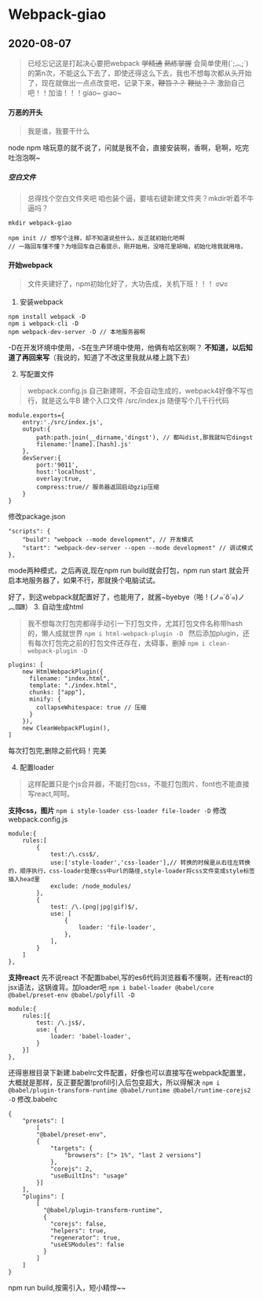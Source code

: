 
# Webpack-giao

## 2020-08-07
> 已经忘记这是打起决心要把webpack ~~学精通~~ ~~熟练掌握~~ 会简单使用(´;︵;`) 的第n次，不能这么下去了，即使还得这么下去，我也不想每次都从头开始了，现在就做出一点点改变吧，记录下来，~~鞭笞？？~~ ~~鞭挞？？~~ 激励自己吧！！加油！！！giao~ giao~

#### 万恶的开头
> 我是谁，我要干什么

node npm 啥玩意的就不说了，问就是我不会，直接安装啊，香啊，皂啊，吃完吐泡泡啊~

##### 空白文件
> 总得找个空白文件夹吧
> 咱也装个逼，要啥右键新建文件夹？mkdir听着不牛逼吗？

```
mkdir webpack-giao

npm init // 想写个注释，却不知道说些什么，反正就初始化吧啊
// 一路回车懂不懂？为啥回车自己看提示，刚开始用，没啥花里胡哨，初始化啥我就用啥，
```

#### 开始webpack
> 文件夹建好了，npm初始化好了，大功告成，关机下班！！！
> ಠ౪ಠ 

1. 安装webpack
```
npm install webpack -D 
npm i webpack-cli -D
npm webpack-dev-server -D // 本地服务器啊
```
-D在开发环境中使用，-S在生产环境中使用，他俩有哈区别啊？   **不知道，以后知道了再回来写**（我说的，知道了不改这里我就从楼上跳下去）

2. 写配置文件
> webpack.config.js 自己新建啊，不会自动生成的，webpack4好像不写也行，就是这么牛B
> 建个入口文件 /src/index.js 随便写个几千行代码
```
module.exports={
    entry:'./src/index.js',
    output:{
        path:path.join(__dirname,'dingst'), // 都叫dist,那我就叫它dingst
        filename:'[name].[hash].js'
    },
    devServer:{
        port:'9011',
        host:'localhost',
        overlay:true,
        compress:true// 服务器返回启动gzip压缩
    }
}
```
修改package.json
```
"scripts": {
    "build": "webpack --mode development", // 开发模式
    "start": "webpack-dev-server --open --mode development" // 调试模式
},
```
mode两种模式，之后再说,现在npm run build就会打包，npm run start 就会开启本地服务器了，如果不行，那就换个电脑试试。

好了，到这webpack就配置好了，也能用了，就酱~byebye（啪！(ノ๑`ȏ´๑)ノ︵⌨）
3. 自动生成html
> 我不想每次打包完都得手动引一下打包文件，尤其打包文件名称带hash的，懒人成就世界
```npm i html-webpack-plugin -D ```
然后添加plugin，还有每次打包完之前的打包文件还存在，太碍事，删掉
```npm i clean-webpack-plugin -D```
```
plugins: [
    new HtmlWebpackPlugin({
      filename: "index.html",
      template: "./index.html",
      chunks: ["app"],
      minify: {
        collapseWhitespace: true // 压缩
      }
    }),
    new CleanWebpackPlugin(),
]
```
每次打包完,删除之前代码！完美

4. 配置loader
> 这样配置只是个js合并器，不能打包css，不能打包图片、font也不能直接写react,呵呵。

**支持css，图片**
``` npm i style-loader css-loader file-loader -D ```
修改webpack.config.js
```
module:{
    rules:[
        {
            test:/\.css$/,
            use:['style-loader','css-loader'],// 转换的时候是从右往左转换的，顺序执行，css-loader处理css中url的路径,style-loader将css文件变成style标签插入head里
            exclude: /node_modules/
        },
        {
            test: /\.(png|jpg|gif)$/,
            use: [
                {
                    loader: 'file-loader',
                },
            ],
        }
    ]
},
```

**支持react**
先不说react
不配置babel,写的es6代码浏览器看不懂啊，还有react的jsx语法，这锅谁背。加loader吧
``` npm i babel-loader @babel/core @babel/preset-env @babel/polyfill -D ```
```
module:{
    rules:[{
        test: /\.js$/,
        use: {
            loader: 'babel-loader',
        }
    }]
},
```
还得崽根目录下新建.babelrc文件配置，好像也可以直接写在webpack配置里，大概就是那样，反正要配置!profill引入后包变超大，所以得解决
```npm i @babel/plugin-transform-runtime @babel/runtime @babel/runtime-corejs2 -D```
修改.babelrc
```
{
    "presets": [
        [
        "@babel/preset-env",
        {
            "targets": {
                "browsers": ["> 1%", "last 2 versions"]
            },
            "corejs": 2,
            "useBuiltIns": "usage"
        }]
    ],
    "plugins": [
        [
          "@babel/plugin-transform-runtime",
          {
            "corejs": false,
            "helpers": true,
            "regenerator": true,
            "useESModules": false
          }
        ]
    ]
}
```
npm run build,按需引入，短小精悍~~






